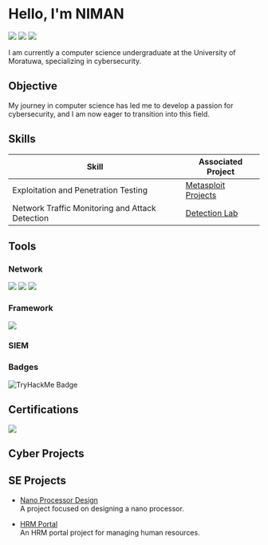 # Hello, I'm NIMAN
<a href="https://linkedin.com/in/niman-ransindu-92b527239"><img src="https://img.shields.io/badge/-LinkedIn-0072b1?&style=for-the-badge&logo=linkedin&logoColor=white" /></a>
<a href="https://medium.com/@niman.ransindu"><img src="https://img.shields.io/badge/-Medium-000000?&style=for-the-badge&logo=Medium&logoColor=white" /></a>
<a href="https://tryhackme.com/p/NRM"><img src="https://img.shields.io/badge/-TryHackMe-1A1A1A?&style=for-the-badge&logo=TryHackMe&logoColor=F652A0" /></a>

I am currently a computer science undergraduate at the University of Moratuwa, specializing in cybersecurity.

## Objective

My journey in computer science has led me to develop a passion for cybersecurity, and I am now eager to transition into this field.
## Skills

| Skill                                         | Associated Project         |
|-----------------------------------------------|----------------------------|
| Exploitation and Penetration Testing          | <a href="https://google.com">Metasploit Projects</a>|
| Network Traffic Monitoring and Attack Detection | <a href="https://google.com">Detection Lab</a>|

## Tools

### Network
<div>
   <img src="https://img.shields.io/badge/-Wireshark-1679A7?&style=for-the-badge&logo=Wireshark&logoColor=white" />
    <img src="https://img.shields.io/badge/-Nmap-007ACC?&style=for-the-badge&logo=Linux&logoColor=white" />
    <img src="https://img.shields.io/badge/-Kali_Linux-557C94?&style=for-the-badge&logo=Kali Linux&logoColor=white" />
</div>

### Framework
<div>
    <img src="https://img.shields.io/badge/-Metasploit-2F2F2F?&style=for-the-badge&logo=Metasploit&logoColor=white" />
</div>

### SIEM
<div>

</div>

### Badges
![TryHackMe Badge](https://tryhackme-badges.s3.amazonaws.com/NRM.png)

## Certifications
<div>
<!--     <img src="https://img.shields.io/badge/-CCNA-1BA0D7?&style=for-the-badge&logo=Cisco&logoColor=white" /> -->
    <img src="https://img.shields.io/badge/-ISC2_CC-00B3E3?&style=for-the-badge&logo=ISC2&logoColor=white" />
</div>

## Cyber Projects


## SE Projects

- [Nano Processor Design](https://github.com/NRM10101/NanoProcessor)  
  A project focused on designing a nano processor.

- [HRM Portal](https://github.com/DBMS-group-11/HRM-Portal)  
  An HRM portal project for managing human resources.

